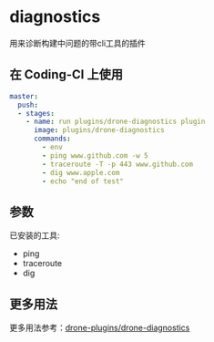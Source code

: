 # diagnostics

用来诊断构建中问题的带cli工具的插件

## 在 Coding-CI 上使用

```yml
master:
  push:
  - stages:
    - name: run plugins/drone-diagnostics plugin
      image: plugins/drone-diagnostics
      commands:
        - env
        - ping www.github.com -w 5
        - traceroute -T -p 443 www.github.com
        - dig www.apple.com
        - echo "end of test"
```

## 参数

已安装的工具:

- ping
- traceroute
- dig

## 更多用法

更多用法参考：[drone-plugins/drone-diagnostics](https://github.com/drone-plugins/drone-diagnostics)

